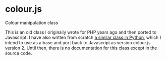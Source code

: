 colour.js
=========

Colour manipulation class

This is an old class I originally wrote for PHP years ago and then ported to 
Javascript. I have also written from scratch [a similar class in 
Python](https://github.com/tremby/py-colour), which I intend to use as a base 
and port back to Javascript as version colour.js version 2. Until then, there is 
no documentation for this class except in the source code.
